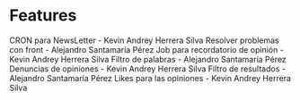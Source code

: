 # Features
CRON para NewsLetter - Kevin Andrey Herrera Silva
Resolver problemas con front - Alejandro Santamaría Pérez
Job para recordatorio de opinión - Kevin Andrey Herrera Silva
Filtro de palabras - Alejandro Santamaría Pérez
Denuncias de opiniones - Kevin Andrey Herrera Silva
Filtro de resultados - Alejandro Santamaría Pérez
Likes para las opiniones - Kevin Andrey Herrera Silva